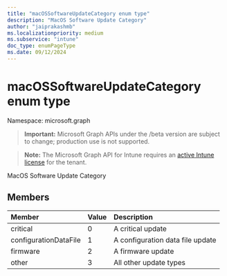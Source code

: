 ```yaml
---
title: "macOSSoftwareUpdateCategory enum type"
description: "MacOS Software Update Category"
author: "jaiprakashmb"
ms.localizationpriority: medium
ms.subservice: "intune"
doc_type: enumPageType
ms.date: 09/12/2024
---
```


# macOSSoftwareUpdateCategory enum type

Namespace: microsoft.graph

> **Important:** Microsoft Graph APIs under the /beta version are subject to change; production use is not supported.

> **Note:** The Microsoft Graph API for Intune requires an [active Intune license](https://go.microsoft.com/fwlink/?linkid=839381) for the tenant.

MacOS Software Update Category

## Members
|Member|Value|Description|
|:---|:---|:---|
|critical|0|A critical update|
|configurationDataFile|1|A configuration data file update|
|firmware|2|A firmware update|
|other|3|All other update types|
